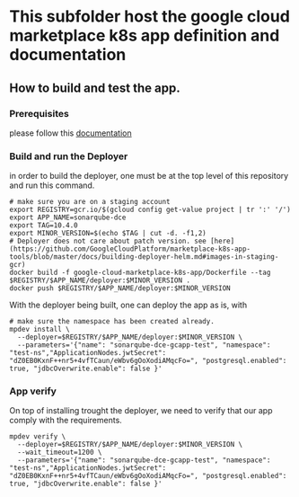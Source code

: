 # This subfolder host the google cloud marketplace k8s app definition and documentation

## How to build and test the app.

### Prerequisites

please follow this [documentation](https://github.com/GoogleCloudPlatform/marketplace-k8s-app-tools/blob/master/docs/tool-prerequisites.md)

### Build and run the Deployer

in order to build the deployer, one must be at the top level of this repository and run this command.

```shell
# make sure you are on a staging account
export REGISTRY=gcr.io/$(gcloud config get-value project | tr ':' '/')
export APP_NAME=sonarqube-dce
export TAG=10.4.0
export MINOR_VERSION=$(echo $TAG | cut -d. -f1,2)
# Deployer does not care about patch version. see [here](https://github.com/GoogleCloudPlatform/marketplace-k8s-app-tools/blob/master/docs/building-deployer-helm.md#images-in-staging-gcr)
docker build -f google-cloud-marketplace-k8s-app/Dockerfile --tag $REGISTRY/$APP_NAME/deployer:$MINOR_VERSION .
docker push $REGISTRY/$APP_NAME/deployer:$MINOR_VERSION
```

With the deployer being built, one can deploy the app as is, with 

```shell
# make sure the namespace has been created already.
mpdev install \
  --deployer=$REGISTRY/$APP_NAME/deployer:$MINOR_VERSION \
  --parameters='{"name": "sonarqube-dce-gcapp-test", "namespace": "test-ns","ApplicationNodes.jwtSecret": "dZ0EB0KxnF++nr5+4vfTCaun/eWbv6gOoXodiAMqcFo=", "postgresql.enabled": true, "jdbcOverwrite.enable": false }'
```

### App verify

On top of installing trought the deployer, we need to verify that our app comply with the requirements.

```shell
mpdev verify \
  --deployer=$REGISTRY/$APP_NAME/deployer:$MINOR_VERSION \
  --wait_timeout=1200 \
  --parameters='{"name": "sonarqube-dce-gcapp-test", "namespace": "test-ns","ApplicationNodes.jwtSecret": "dZ0EB0KxnF++nr5+4vfTCaun/eWbv6gOoXodiAMqcFo=", "postgresql.enabled": true, "jdbcOverwrite.enable": false }'
```
